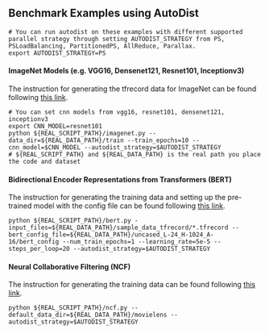 ## Benchmark Examples using AutoDist
```
# You can run autodist on these examples with different supported parallel strategy through setting AUTODIST_STRATEGY from PS, PSLoadBalancing, PartitionedPS, AllReduce, Parallax.
export AUTODIST_STRATEGY=PS
```

#### ImageNet Models (e.g. VGG16, Densenet121, Resnet101, Inceptionv3)
The instruction for generating the tfrecord data for ImageNet can be found following [this link](https://github.com/tensorflow/models/tree/master/official/vision/image_classification#legacy-tfrecords).
```
# You can set cnn models from vgg16, resnet101, densenet121, inceptionv3
export CNN_MODEL=resnet101
python ${REAL_SCRIPT_PATH}/imagenet.py --data_dir=${REAL_DATA_PATH}/train --train_epochs=10 --cnn_model=$CNN_MODEL --autodist_strategy=$AUTODIST_STRATEGY
# ${REAL_SCRIPT_PATH} and ${REAL_DATA_PATH} is the real path you place the code and dataset
```

#### Bidirectional Encoder Representations from Transformers (BERT)
The instruction for generating the training data and setting up the pre-trained model with the config file can be found following [this link](https://github.com/tensorflow/models/tree/master/official/nlp/bert).
```
python ${REAL_SCRIPT_PATH}/bert.py -input_files=${REAL_DATA_PATH}/sample_data_tfrecord/*.tfrecord --bert_config_file=${REAL_DATA_PATH}/uncased_L-24_H-1024_A-16/bert_config --num_train_epochs=1 --learning_rate=5e-5 --steps_per_loop=20 --autodist_strategy=$AUTODIST_STRATEGY
```

#### Neural Collaborative Filtering (NCF) 
The instruction for generating the training data can be found following [this link](https://github.com/tensorflow/models/tree/master/official/recommendation).
```
python ${REAL_SCRIPT_PATH}/ncf.py --default_data_dir=${REAL_DATA_PATH}/movielens --autodist_strategy=$AUTODIST_STRATEGY
```

